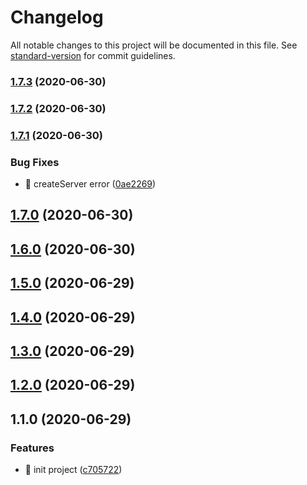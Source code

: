 # Changelog

All notable changes to this project will be documented in this file. See [standard-version](https://github.com/conventional-changelog/standard-version) for commit guidelines.

### [1.7.3](https://github.com/aim-leo/totea/compare/v1.7.2...v1.7.3) (2020-06-30)

### [1.7.2](https://github.com/aim-leo/totea/compare/v1.7.1...v1.7.2) (2020-06-30)

### [1.7.1](https://github.com/aim-leo/totea/compare/v1.7.0...v1.7.1) (2020-06-30)


### Bug Fixes

* 🐛 createServer error ([0ae2269](https://github.com/aim-leo/totea/commit/0ae22697519eedaa816ddb8f0b97bce4846a202f))

## [1.7.0](https://github.com/aim-leo/totea/compare/v1.6.0...v1.7.0) (2020-06-30)

## [1.6.0](https://github.com/aim-leo/totea/compare/v1.5.0...v1.6.0) (2020-06-30)

## [1.5.0](https://github.com/aim-leo/totea/compare/v1.4.0...v1.5.0) (2020-06-29)

## [1.4.0](https://github.com/aim-leo/totea/compare/v1.3.0...v1.4.0) (2020-06-29)

## [1.3.0](https://github.com/aim-leo/totea/compare/v1.2.0...v1.3.0) (2020-06-29)

## [1.2.0](https://github.com/aim-leo/totea/compare/v1.1.0...v1.2.0) (2020-06-29)

## 1.1.0 (2020-06-29)


### Features

* 🎸 init project ([c705722](https://github.com/aim-leo/totea/commit/c70572230e7ba44b563c00faea2b5200d69288f0))
